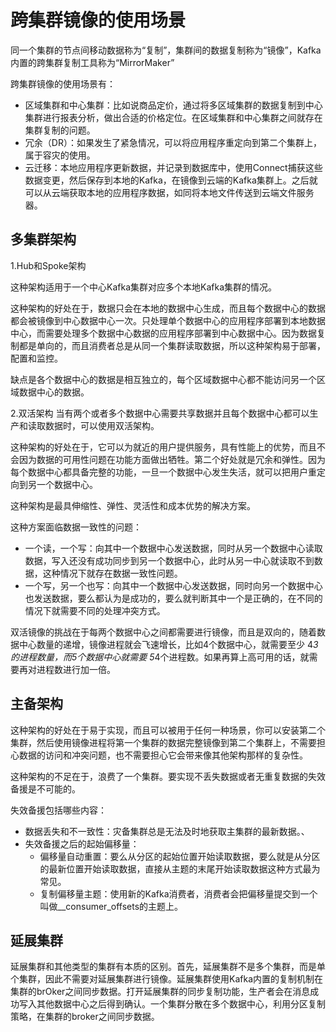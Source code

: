 # 跨集群镜像的使用场景
同一个集群的节点间移动数据称为“复制”，集群间的数据复制称为“镜像”，Kafka内置的跨集群复制工具称为“MirrorMaker”

跨集群镜像的使用场景有：
- 区域集群和中心集群：比如说商品定价，通过将多区域集群的数据复制到中心集群进行报表分析，做出合适的价格定位。在区域集群和中心集群之间就存在集群复制的问题。
- 冗余（DR）：如果发生了紧急情况，可以将应用程序重定向到第二个集群上，属于容灾的使用。
- 云迁移：本地应用程序更新数据，并记录到数据库中，使用Connect捕获这些数据变更，然后保存到本地的Kafka，在镜像到云端的Kafka集群上。之后就可以从云端获取本地的应用程序数据，如同将本地文件传送到云端文件服务器。

## 多集群架构
1.Hub和Spoke架构

这种架构适用于一个中心Kafka集群对应多个本地Kafka集群的情况。

这种架构的好处在于，数据只会在本地的数据中心生成，而且每个数据中心的数据都会被镜像到中心数据中心一次。只处理单个数据中心的应用程序部署到本地数据中心，而需要处理多个数据中心数据的应用程序部署到中心数据中心。因为数据复制都是单向的，而且消费者总是从同一个集群读取数据，所以这种架构易于部署，配置和监控。

缺点是各个数据中心的数据是相互独立的，每个区域数据中心都不能访问另一个区域数据中心的数据。

2.双活架构
当有两个或者多个数据中心需要共享数据并且每个数据中心都可以生产和读取数据时，可以使用双活架构。

这种架构的好处在于，它可以为就近的用户提供服务，具有性能上的优势，而且不会因为数据的可用性问题在功能方面做出牺牲。第二个好处就是冗余和弹性。因为每个数据中心都具备完整的功能，一旦一个数据中心发生失活，就可以把用户重定向到另一个数据中心。

这种架构是最具伸缩性、弹性、灵活性和成本优势的解决方案。 

这种方案面临数据一致性的问题：       
- 一个读，一个写：向其中一个数据中心发送数据，同时从另一个数据中心读取数据，写入还没有成功同步到另一个数据中心，此时从另一中心就读取不到数据，这种情况下就存在数据一致性问题。
- 一个写，另一个也写：向其中一个数据中心发送数据，同时向另一个数据中心也发送数据，要么都认为是成功的，要么就判断其中一个是正确的，在不同的情况下就需要不同的处理冲突方式。

双活镜像的挑战在于每两个数据中心之间都需要进行镜像，而且是双向的，随着数据中心数量的递增，镜像进程就会飞速增长，比如4个数据中心，就需要至少 4*3的进程数量，而5个数据中心就需要 5*4个进程数。如果再算上高可用的话，就需要再对进程数进行加一倍。

## 主备架构
这种架构的好处在于易于实现，而且可以被用于任何一种场景，你可以安装第二个集群，然后使用镜像进程将第一个集群的数据完整镜像到第二个集群上，不需要担心数据的访问和冲突问题，也不需要担心它会带来像其他架构那样的复杂性。

这种架构的不足在于，浪费了一个集群。要实现不丢失数据或者无重复数据的失效备援是不可能的。

失效备援包括哪些内容：
- 数据丢失和不一致性：灾备集群总是无法及时地获取主集群的最新数据。、
- 失效备援之后的起始偏移量：
  - 偏移量自动重置：要么从分区的起始位置开始读取数据，要么就是从分区的最新位置开始读取数据，直接从主题的末尾开始读取数据这种方式最为常见。
  - 复制偏移量主题：使用新的Kafka消费者，消费者会把偏移量提交到一个叫做__consumer_offsets的主题上。
  
## 延展集群
延展集群和其他类型的集群有本质的区别。首先，延展集群不是多个集群，而是单个集群，因此不需要对延展集群进行镜像。延展集群使用Kafka内置的复制机制在集群的brOker之间同步数据。打开延展集群的同步复制功能，生产者会在消息成功写入其他数据中心之后得到确认。一个集群分散在多个数据中心，利用分区复制策略，在集群的broker之间同步数据。

